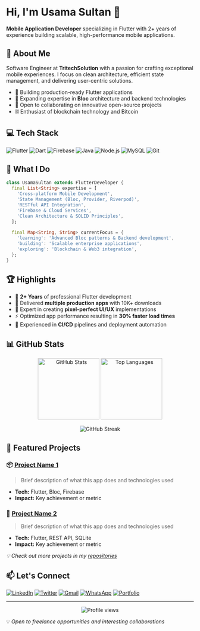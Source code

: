 # Hi, I'm Usama Sultan 👋

**Mobile Application Developer** specializing in Flutter with 2+ years of experience building scalable, high-performance mobile applications.

## 🚀 About Me

Software Engineer at **TritechSolution** with a passion for crafting exceptional mobile experiences. I focus on clean architecture, efficient state management, and delivering user-centric solutions.

- 🔭 Building production-ready Flutter applications
- 🌱 Expanding expertise in **Bloc** architecture and backend technologies
- 🤝 Open to collaborating on innovative open-source projects
- ⛓️ Enthusiast of blockchain technology and Bitcoin

## 💻 Tech Stack

![Flutter](https://img.shields.io/badge/Flutter-%2302569B.svg?style=for-the-badge&logo=Flutter&logoColor=white)
![Dart](https://img.shields.io/badge/dart-%230175C2.svg?style=for-the-badge&logo=dart&logoColor=white)
![Firebase](https://img.shields.io/badge/firebase-%23039BE5.svg?style=for-the-badge&logo=firebase)
![Java](https://img.shields.io/badge/java-%23ED8B00.svg?style=for-the-badge&logo=openjdk&logoColor=white)
![Node.js](https://img.shields.io/badge/node.js-6DA55F?style=for-the-badge&logo=node.js&logoColor=white)
![MySQL](https://img.shields.io/badge/mysql-%2300f.svg?style=for-the-badge&logo=mysql&logoColor=white)
![Git](https://img.shields.io/badge/git-%23F05033.svg?style=for-the-badge&logo=git&logoColor=white)

## 🎯 What I Do
```dart
class UsamaSultan extends FlutterDeveloper {
  final List<String> expertise = [
    'Cross-platform Mobile Development',
    'State Management (Bloc, Provider, Riverpod)',
    'RESTful API Integration',
    'Firebase & Cloud Services',
    'Clean Architecture & SOLID Principles',
  ];
  
  final Map<String, String> currentFocus = {
    'learning': 'Advanced Bloc patterns & Backend development',
    'building': 'Scalable enterprise applications',
    'exploring': 'Blockchain & Web3 integration',
  };
}
```

## 🏆 Highlights

- 📱 **2+ Years** of professional Flutter development
- 🚀 Delivered **multiple production apps** with 10K+ downloads
- 🎨 Expert in creating **pixel-perfect UI/UX** implementations
- ⚡ Optimized app performance resulting in **30% faster load times**
- 🔄 Experienced in **CI/CD** pipelines and deployment automation

## 📊 GitHub Stats

<p align="center">
  <img src="https://github-readme-stats.vercel.app/api?username=usamasultan2018&show_icons=true&theme=default&hide_border=true" alt="GitHub Stats" height="165">
  <img src="https://github-readme-stats.vercel.app/api/top-langs/?username=usamasultan2018&layout=compact&hide_border=true" alt="Top Languages" height="165">
</p>

<p align="center">
  <img src="https://github-readme-streak-stats.herokuapp.com/?user=usamasultan2018&hide_border=true" alt="GitHub Streak" />
</p>

## 🌟 Featured Projects

### 📦 [Project Name 1](link-to-repo)
> Brief description of what this app does and technologies used
- **Tech:** Flutter, Bloc, Firebase
- **Impact:** Key achievement or metric

### 🎯 [Project Name 2](link-to-repo)
> Brief description of what this app does and technologies used
- **Tech:** Flutter, REST API, SQLite
- **Impact:** Key achievement or metric

*💡 Check out more projects in my [repositories](https://github.com/usamasultan2018?tab=repositories)*

## 📫 Let's Connect

[![LinkedIn](https://img.shields.io/badge/LinkedIn-%230077B5.svg?style=for-the-badge&logo=linkedin&logoColor=white)](https://www.linkedin.com/in/usama-sultan-b67972105/)
[![Twitter](https://img.shields.io/badge/Twitter-%231DA1F2.svg?style=for-the-badge&logo=Twitter&logoColor=white)](https://twitter.com/UsamaKHan2018/)
[![Gmail](https://img.shields.io/badge/Gmail-D14836?style=for-the-badge&logo=gmail&logoColor=white)](mailto:usama.khan2018@gmail.com)
[![WhatsApp](https://img.shields.io/badge/WhatsApp-25D366?style=for-the-badge&logo=whatsapp&logoColor=white)](https://wa.me/+923349158650?text=Hello%20Usama%20Sultan)
[![Portfolio](https://img.shields.io/badge/Portfolio-%23000000.svg?style=for-the-badge&logo=firefox&logoColor=white)](https://usamasultan.netlify.app/)

---

<p align="center">
  <img src="https://komarev.com/ghpvc/?username=usamasultan2018&label=Profile%20views&color=0e75b6&style=flat" alt="Profile views" />
</p>

💡 *Open to freelance opportunities and interesting collaborations*

